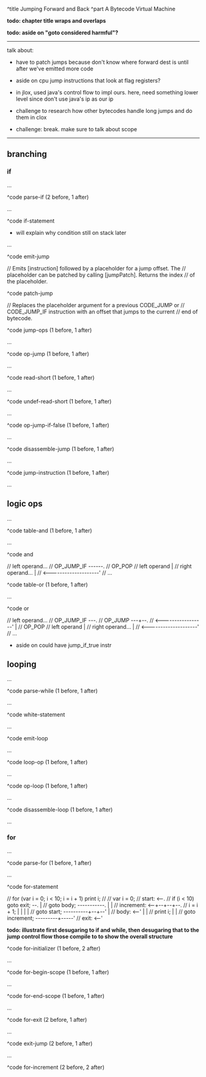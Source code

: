 ^title Jumping Forward and Back
^part A Bytecode Virtual Machine

**todo: chapter title wraps and overlaps**

**todo: aside on "goto considered harmful"?**

---

talk about:

- have to patch jumps because don't know where forward dest is until after
  we've emitted more code

- aside on cpu jump instructions that look at flag registers?

- in jlox, used java's control flow to impl ours. here, need something lower
  level since don't use java's ip as our ip

- challenge to research how other bytecodes handle long jumps and do them in
  clox

- challenge: break. make sure to talk about scope

---

## branching

### if

...

^code parse-if (2 before, 1 after)

...

^code if-statement

- will explain why condition still on stack later

...

^code emit-jump

// Emits [instruction] followed by a placeholder for a jump offset. The
// placeholder can be patched by calling [jumpPatch]. Returns the index
// of the placeholder.

^code patch-jump

// Replaces the placeholder argument for a previous CODE_JUMP or
// CODE_JUMP_IF instruction with an offset that jumps to the current
// end of bytecode.

^code jump-ops (1 before, 1 after)

...

^code op-jump (1 before, 1 after)

...

^code read-short (1 before, 1 after)

...

^code undef-read-short (1 before, 1 after)

...

^code op-jump-if-false (1 before, 1 after)

...

^code disassemble-jump (1 before, 1 after)

...

^code jump-instruction (1 before, 1 after)

...

## logic ops

...

^code table-and (1 before, 1 after)

...

^code and

// left operand...
// OP_JUMP_IF       ------.
// OP_POP // left operand |
// right operand...       |
//   <--------------------'
// ...

^code table-or (1 before, 1 after)

...

^code or

// left operand...
// OP_JUMP_IF       ---.
// OP_JUMP          ---+--.
//   <-----------------'  |
// OP_POP // left operand |
// right operand...       |
//   <--------------------'
// ...

- aside on could have jump_if_true instr

## looping

...

^code parse-while (1 before, 1 after)

...

^code white-statement

...

^code emit-loop

...

^code loop-op (1 before, 1 after)

...

^code op-loop (1 before, 1 after)

...

^code disassemble-loop (1 before, 1 after)

...

### for

...

^code parse-for (1 before, 1 after)

...

^code for-statement

// for (var i = 0; i < 10; i = i + 1) print i;
//
//   var i = 0;
// start:                      <--.
//   if (i < 10) goto exit;  --.  |
//   goto body;  -----------.  |  |
// increment:            <--+--+--+--.
//   i = i + 1;             |  |  |  |
//   goto start;  ----------+--+--'  |
// body:                 <--'  |     |
//   print i;                  |     |
//   goto increment;  ---------+-----'
// exit:                    <--'

**todo: illustrate first desugaring to if and while, then desugaring that to the
jump control flow those compile to to show the overall structure**

^code for-initializer (1 before, 2 after)

...

^code for-begin-scope (1 before, 1 after)

...

^code for-end-scope (1 before, 1 after)

...

^code for-exit (2 before, 1 after)

...

^code exit-jump (2 before, 1 after)

...

^code for-increment (2 before, 2 after)
